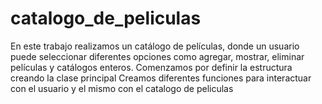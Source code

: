 ﻿# catalogo_de_peliculas
En este trabajo realizamos un catálogo de películas, donde un usuario puede seleccionar diferentes opciones como agregar, mostrar, eliminar películas y catálogos enteros. Comenzamos por definir la estructura creando la clase principal 
Creamos diferentes funciones para interactuar con el usuario y el mismo con el catalogo de peliculas 

